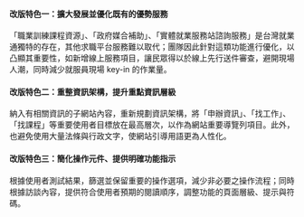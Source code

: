 <div class="macbook-wrapper">
  <macbook fill="/projects/taiwan_jobs/contentdesign_design1_libx264_profile-main_level-3.1_preset-medium_crf-28_720P.mp4" />
</div>

#### **改版特色一：擴大發展並優化既有的優勢服務**
「職業訓練課程資源」、「政府媒合補助」、「實體就業服務站諮詢服務」是台灣就業通獨特的存在，其他求職平台服務難以取代；團隊因此針對這類功能進行優化，以凸顯其重要性，如新增線上服務項目，讓民眾得以於線上先行送件審查，避開現場人潮，同時減少就服員現場 key-in 的作業量。

<div class="macbook-wrapper">
  <macbook fill="/projects/taiwan_jobs/contentdesign_design2.jpg" />
</div>

#### **改版特色二：重整資訊架構，提升重點資訊層級**
納入有相關資訊的子網站內容，重新規劃資訊架構，將「申辦資訊」、「找工作」、「找課程」等重要使用者目標放在最高層次，以作為網站重要導覽列項目。此外，也避免使用大量法條與行政文字，使網站引導用語更為人性化。

<div class="macbook-wrapper">
  <macbook fill="/projects/taiwan_jobs/contentdesign_design3_libx264_profile-main_level-3.1_preset-medium_crf-28_720P.mp4" />
</div>

#### **改版特色三：簡化操作元件、提供明確功能指示**
根據使用者測試結果，篩選並保留重要的操作選項，減少非必要之操作流程；同時根據訪談內容，提供符合使用者預期的閱讀順序，調整功能的頁面層級、提示與符碼。
